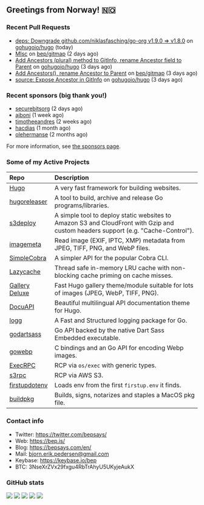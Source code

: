 ## Greetings from Norway! 🇳🇴

### Recent Pull Requests

- [deps: Downgrade github.com/niklasfasching/go-org v1.9.0 =&gt; v1.8.0](https://github.com/gohugoio/hugo/pull/13852) on [gohugoio/hugo](https://github.com/gohugoio/hugo) (today)
- [MIsc](https://github.com/bep/gitmap/pull/20) on [bep/gitmap](https://github.com/bep/gitmap) (2 days ago)
- [Add Ancestors (plural) method to GitInfo, rename Ancestor field to Parent](https://github.com/gohugoio/hugo/pull/13841) on [gohugoio/hugo](https://github.com/gohugoio/hugo) (3 days ago)
- [Add Ancestors(), rename Ancestor to Parent](https://github.com/bep/gitmap/pull/19) on [bep/gitmap](https://github.com/bep/gitmap) (3 days ago)
- [source: Expose Ancestor in GitInfo](https://github.com/gohugoio/hugo/pull/13837) on [gohugoio/hugo](https://github.com/gohugoio/hugo) (3 days ago)

### Recent sponsors (big thank you!)

- [securebitsorg](https://github.com/securebitsorg) (2 days ago)
- [ajboni](https://github.com/ajboni) (1 week ago)
- [timotheeandres](https://github.com/timotheeandres) (2 weeks ago)
- [hacdias](https://github.com/hacdias) (1 month ago)
- [olehermanse](https://github.com/olehermanse) (2 months ago)

For more information, see [the sponsors page](https://github.com/sponsors/bep/).

### Some of my Active Projects

| Repo  | Description |
| :---------------------------------------- | :------------------------------------------- |
| [Hugo](https://github.com/gohugoio/hugo)|A very fast framework for building websites. |
| [hugoreleaser](https://github.com/gohugoio/hugoreleaser)| A tool to build, archive and release Go programs/libraries.  |
| [s3deploy](https://github.com/bep/s3deploy)| A simple tool to deploy static websites to Amazon S3 and CloudFront with Gzip and custom headers support (e.g. "Cache-Control").|
| [imagemeta](https://github.com/bep/imagemeta)| Read image (EXIF, IPTC, XMP) metadata from JPEG, TIFF, PNG, and WebP files.|
| [SimpleCobra](https://github.com/bep/simplecobra)|A simpler API for the popular Cobra CLI.|
| [Lazycache](https://github.com/bep/lazycache)| Thread safe in-memory LRU cache with non-blocking cache priming on cache misses.  |
| [Gallery Deluxe](https://github.com/bep/gallerydeluxe)|Fast Hugo gallery theme/module suitable for lots of images (JPEG, WebP, TIFF, PNG).|
| [DocuAPI](https://github.com/bep/docuapi)| Beautiful multilingual API documentation theme for Hugo.  |
| [logg](https://github.com/bep/logg)| A Fast and Structured logging package for Go.  |
| [godartsass](https://github.com/bep/godartsass)| Go API backed by the native Dart Sass Embedded executable. |
| [gowebp](https://github.com/bep/gowebp)|C bindings and an Go API for encoding Webp images. |
| [ExecRPC](https://github.com/bep/execrpc)|RCP via `os/exec` with generic types.  |
| [s3rpc](https://github.com/bep/s3rpc)|RCP via AWS S3.|
| [firstupdotenv](https://github.com/bep/firstupdotenv)|Loads env from the first `firstup.env` it finds. |
| [buildpkg](https://github.com/bep/buildpkg)| Builds, signs, notarizes and staples a MacOS pkg file. |

### Contact info
- Twitter: https://twitter.com/bepsays/
- Web: https://bep.is/
- Blog: https://bepsays.com/en/
- Mail: bjorn.erik.pedersen@gmail.com
- Keybase: https://keybase.io/bep
- BTC: 3NseXrZVx29fxgu4RbTrAhyU5UKyjeAukX


### GitHub stats

![](https://github-profile-summary-cards.vercel.app/api/cards/profile-details?username=bep&theme=github)
![](https://github-profile-summary-cards.vercel.app/api/cards/repos-per-language?username=bep&theme=github)
![](https://github-profile-summary-cards.vercel.app/api/cards/most-commit-language?username=bep&theme=github)
![](https://github-profile-summary-cards.vercel.app/api/cards/stats?username=bep&theme=github)
![](https://github-profile-summary-cards.vercel.app/api/cards/productive-time?username=bep&theme=github)
